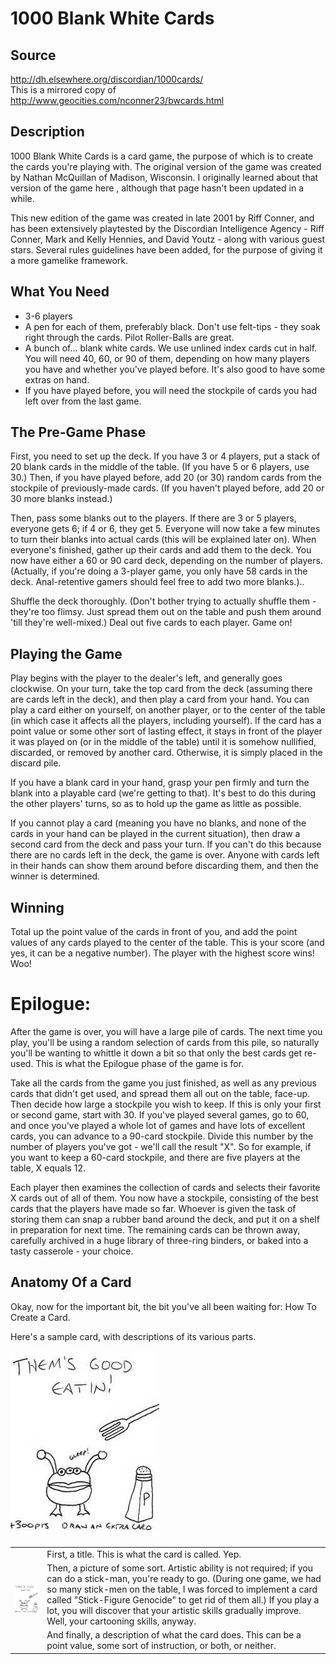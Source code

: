 # 1000 Blank White Cards

## Source 
http://dh.elsewhere.org/discordian/1000cards/  
This is a mirrored copy of http://www.geocities.com/nconner23/bwcards.html  


## Description
1000 Blank White Cards is a card game, the purpose of which is to create the cards you're playing with.  The original version of the game was created by Nathan McQuillan of Madison, Wisconsin.  I originally learned about that version of the game here , although that page hasn't been updated in a while.

This new edition of the game was created in late 2001 by Riff Conner, and has been extensively playtested by the Discordian Intelligence Agency - Riff Conner, Mark and Kelly Hennies, and David Youtz - along with various guest stars.  Several rules guidelines have been added, for the purpose of giving it a more gamelike framework.


## What You Need

* 3-6 players
* A pen for each of them, preferably black.  Don't use felt-tips - they soak right through the cards.  Pilot Roller-Balls are great.
* A bunch of... blank white cards.  We use unlined index cards cut in half.  You will need 40, 60, or 90 of them, depending on how many players you have and whether you've played before.  It's also good to have some extras on hand.
* If you have played before, you will need the stockpile of cards you had left over from the last game.


## The Pre-Game Phase

First, you need to set up the deck.  If you have 3 or 4 players, put a stack of 20 blank cards in the middle of the table.  (If you have 5 or 6 players, use 30.)  Then, if you have played before, add 20 (or 30) random cards from the stockpile of previously-made cards.  (If you haven't played before, add 20 or 30 more blanks instead.)  

Then, pass some blanks out to the players.  If there are 3 or 5 players, everyone gets 6; if 4 or 6, they get 5.  Everyone will now take a few minutes to turn their blanks into actual cards (this will be explained later on).  When everyone's finished, gather up their cards and add them to the deck.  You now have either a 60 or 90 card deck, depending on the number of players.  (Actually, if you're doing a 3-player game, you only have 58 cards in the deck.  Anal-retentive gamers should feel free to add two more blanks.)..

Shuffle the deck thoroughly.  (Don't bother trying to actually shuffle them - they're too flimsy.  Just spread them out on the table and push them around 'till they're well-mixed.)  Deal out five cards to each player.  Game on!  


## Playing the Game

Play begins with the player to the dealer's left, and generally goes clockwise.  On your turn, take the top card from the deck (assuming there are cards left in the deck), and then play a card from your hand.  You can play a card either on yourself, on another player, or to the center of the table (in which case it affects all the players, including yourself).  If the card has a point value or some other sort of lasting effect, it stays in front of the player it was played on (or in the middle of the table) until it is somehow nullified, discarded, or removed by another card.  Otherwise, it is simply placed in the discard pile.  

If you have a blank card in your hand, grasp your pen firmly and turn the blank into a playable card (we're getting to that).  It's best to do this during the other players' turns, so as to hold up the game as little as possible.  

If you cannot play a card (meaning you have no blanks, and none of the cards in your hand can be played in the current situation), then draw a second card from the deck and pass your turn.  If you can't do this because there are no cards left in the deck, the game is over.  Anyone with cards left in their hands can show them around before discarding them, and then the winner is determined.  


## Winning

Total up the point value of the cards in front of you, and add the point values of any cards played to the center of the table.  This is your score (and yes, it can be a negative number).  The player with the highest score wins!  Woo!


# Epilogue:

After the game is over, you will have a large pile of cards.  The next time you play, you'll be using a random selection of cards from this pile, so naturally you'll be wanting to whittle it down a bit so that only the best cards get re-used.  This is what the Epilogue phase of the game is for.  

Take all the cards from the game you just finished, as well as any previous cards that didn't get used, and spread them all out on the table, face-up.  Then decide how large a stockpile you wish to keep.  If this is only your first or second game, start with 30.  If you've played several games, go to 60, and once you've played a whole lot of games and have lots of excellent cards, you can advance to a 90-card stockpile.  Divide this number by the number of players you've got - we'll call the result "X".  So for example, if you want to keep a 60-card stockpile, and there are five players at the table, X equals 12.  

Each player then examines the collection of cards and selects their favorite X cards out of all of them.  You now have a stockpile,  consisting of the best cards that the players have made so far.  Whoever is given the task of storing them can snap a rubber band around the deck, and put it on a shelf in preparation for next time.  The remaining cards can be thrown away, carefully archived in a huge library of three-ring binders, or baked into a tasty casserole - your choice.  


## Anatomy Of a Card

Okay, now for the important bit, the bit you've all been waiting for: How To Create a Card.  

Here's a sample card, with descriptions of its various parts.  

![Scan of a sample, hand-drawn card for the game 1000 Blank White Cards. Contains a three-eyed, two tentacled alien with webbed feet and a squat, round body, saying "Gleep!". A fork hovers above it, and a square-ish pepper shaker is off to the right. The title reads "Thems Good Eatin!", and the card action is "+300 pts. Draw an extra card."](../images/1000bwc-eatin.jpg)
<table>
  <tr>
    <td rowspan="3">
      <img src="../images/1000bwc-eatin.jpg" alt="Scan of a sample, hand-drawn card for the game 1000 Blank White Cards. Contains a three-eyed, two tentacled alien with webbed feet and a squat, round body, saying 'Gleep!'. A fork hovers above it, and a square-ish pepper shaker is off to the right. The title reads 'Thems Good Eatin!', and the card action is '+300 pts. Draw an extra card.'"></td> 
    </td>
    <td>First, a title.  This is what the card is called.  Yep.</td>
  </tr>
  <tr>
    <td>Then, a picture of some sort.  Artistic ability is not required; if you can do a stick-man, you're ready to go.  (During one game, we had so many stick-men on the table, I was forced to implement a card called "Stick-Figure Genocide" to get rid of them all.)  If you play a lot, you will discover that your artistic skills gradually improve.  Well, your cartooning skills, anyway.</td>
  </tr>
  <tr>
    <td>And finally, a description of what the card does.  This can be a point value, some sort of instruction, or both, or neither.</td>
  </tr>
</table>



